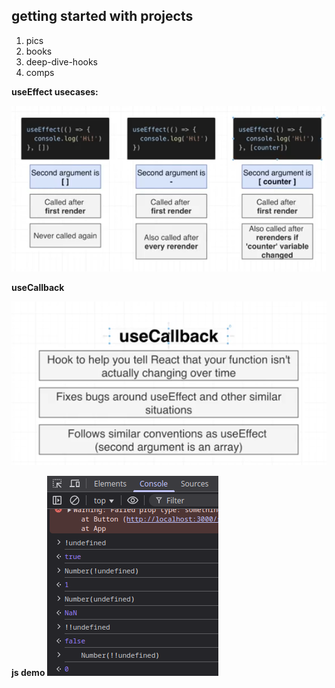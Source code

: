 ## getting started with projects

1. pics
2. books
3. deep-dive-hooks
4. comps

**useEffect usecases:**

![useEffect usecases](./img/useEffect_usecases.png) 

**useCallback**

![usecallback](./img/useCallback.png)

**js demo**
![js demo](./img/jsDemoConsole.png)